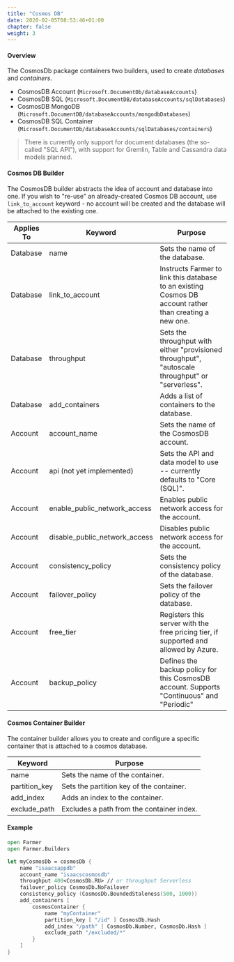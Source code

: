 ```yaml
---
title: "Cosmos DB"
date: 2020-02-05T08:53:46+01:00
chapter: false
weight: 3
---
```


#### Overview
The CosmosDb package containers two builders, used to create *databases* and *containers*.

* CosmosDB Account (`Microsoft.DocumentDb/databaseAccounts`)
* CosmosDB SQL (`Microsoft.DocumentDB/databaseAccounts/sqlDatabases`)
* CosmosDB MongoDB (`Microsoft.DocumentDB/databaseAccounts/mongodbDatabases`)
* CosmosDB SQL Container (`Microsoft.DocumentDb/databaseAccounts/sqlDatabases/containers`)

> There is currently only support for document databases (the so-called "SQL API"), with support for Gremlin, Table and Cassandra data models planned.

#### Cosmos DB Builder
The CosmosDB builder abstracts the idea of account and database into one. If you wish to "re-use" an already-created Cosmos DB account, use `link_to_account` keyword - no account will be created and the database will be attached to the existing one.

| Applies To | Keyword | Purpose |
|-|-|-|
| Database | name | Sets the name of the database. |
| Database | link_to_account | Instructs Farmer to link this database to an existing Cosmos DB account rather than creating a new one. |
| Database | throughput | Sets the throughput with either "provisioned throughput", "autoscale throughput" or "serverless". |
| Database | add_containers | Adds a list of containers to the database. |
| Account | account_name | Sets the name of the CosmosDB account. |
| Account | api (not yet implemented) | Sets the API and data model to use -- currently defaults to "Core (SQL)". |
| Account | enable_public_network_access | Enables public network access for the account. |
| Account | disable_public_network_access | Disables public network access for the account. |
| Account | consistency_policy | Sets the consistency policy of the database. |
| Account | failover_policy | Sets the failover policy of the database. |
| Account | free_tier | Registers this server with the free pricing tier, if supported and allowed by Azure. |
| Account | backup_policy | Defines the backup policy for this CosmosDB account. Supports "Continuous" and "Periodic" |

#### Cosmos Container Builder
The container builder allows you to create and configure a specific container that is attached to a cosmos database.

| Keyword | Purpose |
|-|-|
| name | Sets the name of the container. |
| partition_key | Sets the partition key of the container. |
| add_index | Adds an index to the container. |
| exclude_path | Excludes a path from the container index. |

#### Example
```fsharp
open Farmer
open Farmer.Builders

let myCosmosDb = cosmosDb {
    name "isaacsappdb"
    account_name "isaacscosmosdb"
    throughput 400<CosmosDb.RU> // or throughput Serverless
    failover_policy CosmosDb.NoFailover
    consistency_policy (CosmosDb.BoundedStaleness(500, 1000))
    add_containers [
        cosmosContainer {
            name "myContainer"
            partition_key [ "/id" ] CosmosDb.Hash
            add_index "/path" [ CosmosDb.Number, CosmosDb.Hash ]
            exclude_path "/excluded/*"
        }
    ]
}
```
